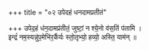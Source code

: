 +++
title = "०२ उपेदहं धनदामप्रतीतं"

+++
उपेद॒हं ध॑न॒दामप्र॑तीतं॒ जुष्टां॒ न श्ये॒नो व॑स॒तिं प॑तामि ।  
इन्द्रं॑ नम॒स्यन्नु॑प॒मेभि॑र॒र्कैर्यः स्तो॒तृभ्यो॒ हव्यो॒ अस्ति॒ याम॑न् ॥